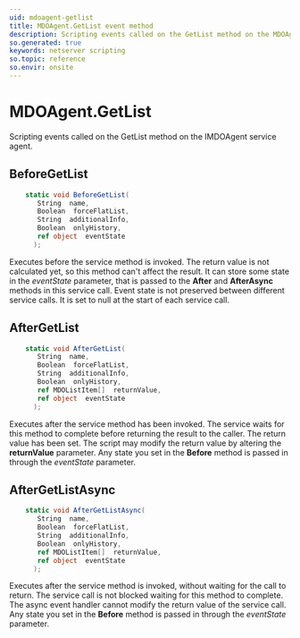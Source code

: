 ```yaml
---
uid: mdoagent-getlist
title: MDOAgent.GetList event method
description: Scripting events called on the GetList method on the MDOAgent service agent.
so.generated: true
keywords: netserver scripting
so.topic: reference
so.envir: onsite
---
```

# MDOAgent.GetList

Scripting events called on the <see cref='M:IMDOAgent.GetList'>GetList</see> method on the <see cref='IMDOAgent'>IMDOAgent</see>  service agent.

## BeforeGetList
```cs
    static void BeforeGetList(
       String  name,
       Boolean  forceFlatList,
       String  additionalInfo,
       Boolean  onlyHistory,
       ref object  eventState
      );
```
Executes before the service method is invoked.
The return value is not calculated yet, so this method can't affect the result.
It can store some state in the *eventState* parameter, that is passed to the **After** and **AfterAsync** methods in this service call.
Event state is not preserved between different service calls. It is set to null at the start of each service call.
## AfterGetList
```cs
    static void AfterGetList(
       String  name,
       Boolean  forceFlatList,
       String  additionalInfo,
       Boolean  onlyHistory,
       ref MDOListItem[]  returnValue,
       ref object  eventState
      );
```
Executes after the service method has been invoked. The service waits for this method to complete before returning the result to the caller.
The return value has been set. The script may modify the return value by altering the **returnValue** parameter.
Any state you set in the **Before** method is passed in through the *eventState* parameter.
## AfterGetListAsync
```cs
    static void AfterGetListAsync(
       String  name,
       Boolean  forceFlatList,
       String  additionalInfo,
       Boolean  onlyHistory,
       ref MDOListItem[]  returnValue,
       ref object  eventState
      );
```
Executes after the service method is invoked, without waiting for the call to return.
The service call is not blocked waiting for this method to complete.
The async event handler cannot modify the return value of the service call.
Any state you set in the **Before** method is passed in through the *eventState* parameter.

